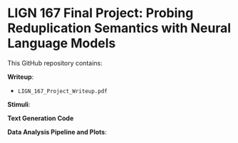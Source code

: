 # LIGN 167 Final Project: Probing Reduplication Semantics with Neural Language Models

This GitHub repository contains:

**Writeup**: 
*   `LIGN_167_Project_Writeup.pdf`

**Stimuli**:

**Text Generation Code**

**Data Analysis Pipeline and Plots**:

